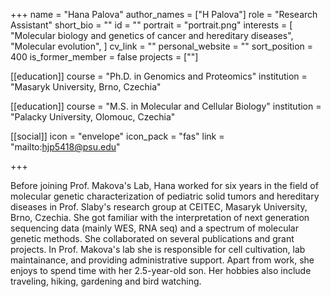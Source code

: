 +++
name = "Hana Palova"
author_names = ["H Palova"]
role = "Research Assistant"
short_bio = ""
id = ""
portrait = "portrait.png"
interests = [
  "Molecular biology and genetics of cancer and hereditary diseases",
  "Molecular evolution",
]
cv_link = ""
personal_website = ""
sort_position = 400
is_former_member = false
projects = [""]

[[education]]
  course = "Ph.D. in Genomics and Proteomics"
  institution = "Masaryk University, Brno, Czechia"

[[education]]
  course = "M.S. in Molecular and Cellular Biology"
  institution = "Palacky University, Olomouc, Czechia"

[[social]]
    icon = "envelope"
    icon_pack = "fas"
    link = "mailto:hjp5418@psu.edu"


+++

Before joining Prof. Makova's Lab, Hana worked for six years in the field of molecular genetic characterization of pediatric solid tumors and hereditary diseases in Prof. Slaby's research group at CEITEC, Masaryk University, Brno, Czechia. She got familiar with the interpretation of next generation sequencing data (mainly WES, RNA seq) and a spectrum of molecular genetic methods. She collaborated on several publications and grant projects. In Prof. Makova's lab she is responsible for cell cultivation, lab maintainance, and providing administrative support. Apart from work, she enjoys to spend time with her 2.5-year-old son. Her hobbies also include traveling, hiking, gardening and bird watching.
